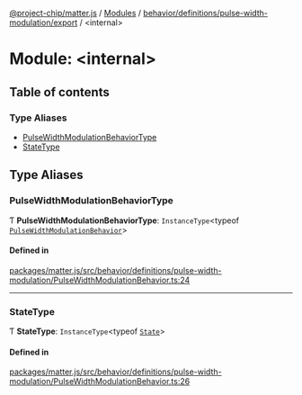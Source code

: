 [@project-chip/matter.js](../README.md) / [Modules](../modules.md) / [behavior/definitions/pulse-width-modulation/export](behavior_definitions_pulse_width_modulation_export.md) / \<internal\>

# Module: \<internal\>

## Table of contents

### Type Aliases

- [PulseWidthModulationBehaviorType](behavior_definitions_pulse_width_modulation_export._internal_.md#pulsewidthmodulationbehaviortype)
- [StateType](behavior_definitions_pulse_width_modulation_export._internal_.md#statetype)

## Type Aliases

### PulseWidthModulationBehaviorType

Ƭ **PulseWidthModulationBehaviorType**: `InstanceType`\<typeof [`PulseWidthModulationBehavior`](behavior_definitions_pulse_width_modulation_export.md#pulsewidthmodulationbehavior)\>

#### Defined in

[packages/matter.js/src/behavior/definitions/pulse-width-modulation/PulseWidthModulationBehavior.ts:24](https://github.com/project-chip/matter.js/blob/c0d55745d5279e16fdfaa7d2c564daa31e19c627/packages/matter.js/src/behavior/definitions/pulse-width-modulation/PulseWidthModulationBehavior.ts#L24)

___

### StateType

Ƭ **StateType**: `InstanceType`\<typeof [`State`](../classes/behavior_definitions_pulse_width_modulation_export.PulseWidthModulationServer.md#state-1)\>

#### Defined in

[packages/matter.js/src/behavior/definitions/pulse-width-modulation/PulseWidthModulationBehavior.ts:26](https://github.com/project-chip/matter.js/blob/c0d55745d5279e16fdfaa7d2c564daa31e19c627/packages/matter.js/src/behavior/definitions/pulse-width-modulation/PulseWidthModulationBehavior.ts#L26)
